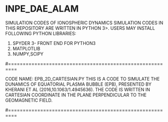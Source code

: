 # INPE_DAE_ALAM
SIMULATION CODES OF IONOSPHERIC DYNAMICS
SIMULATION CODES IN THIS REPOSITORY ARE WRITTEN IN PYTHON 3>.
USERS MAY INSTALL FOLLOWING PYTHON LIBRARIES:
  1. SPYDER 3- FRONT END FOR PYTHON3
  2. MATPLOTLIB
  3. NUMPY,SCIPY

#=========================================================

CODE NAME: EPB_2D_CARTESIAN.PY
THIS IS A CODE TO SIMULATE THE DUNAMICS OF EQUATORIAL PLASMA BUBBLE (EPB), PRESENTED BY KHERANI ET AL (2016,10.1063/1.4945636). THE CODE IS WRITTEN IN CARTESIAN COORDINATE IN THE PLANE PERPENDICULAR TO THE GEOMAGNETIC FIELD. 

#=========================================================
